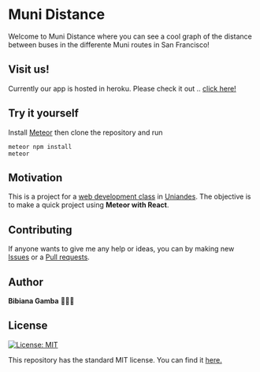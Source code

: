 
# Muni Distance

Welcome to Muni Distance where you can see a cool graph of the distance between buses in the differente Muni routes in San Francisco!

## Visit us!
Currently our app is hosted in heroku. Please check it out .. [click here!](http://muni-distance.herokuapp.com)

## Try it yourself

Install [Meteor](https://www.meteor.com/install) then clone the repository and run

```
meteor npm install
meteor
```

## Motivation
This is a project for a [web development class](http://johnguerra.co/classes/webDevelopment_spring_2018/) in [Uniandes](https://www.uniandes.edu.co). The objective is to make a quick project using **Meteor with React**.

## Contributing
If anyone wants to give me any help or ideas, you can by making new [Issues](https://github.com/bgamba10/final-exam/issues) or a [Pull requests](https://github.com/bgamba10/final-exam/pulls).

## Author 
**Bibiana Gamba** 👩🏽‍🎨



## License
[![License: MIT](https://img.shields.io/badge/License-MIT-yellow.svg)](https://opensource.org/licenses/MIT)

This repository has the standard MIT license. You can find it [here.](https://github.com/bgamba10/final-exam/blob/master/LICENSE)
